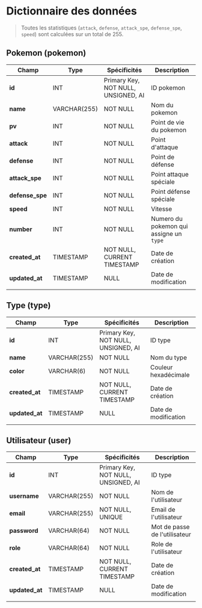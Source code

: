 # Dictionnaire des données

> Toutes les statistiques (`attack`, `defense`, `attack_spe`, `defense_spe`, `speed`) sont calculées sur un total de 255.

## Pokemon (pokemon)
|Champ|Type|Spécificités|Description|
|-|-|-|-|
|**id**|INT|Primary Key, NOT NULL, UNSIGNED, AI|ID pokemon|
|**name**|VARCHAR(255)|NOT NULL|Nom du pokemon|
|**pv**|INT|NOT NULL|Point de vie du pokemon|
|**attack**|INT|NOT NULL|Point d'attaque|
|**defense**|INT|NOT NULL|Point de défense|
|**attack_spe**|INT|NOT NULL|Point attaque spéciale|
|**defense_spe**|INT|NOT NULL|Point défense spéciale|
|**speed**|INT|NOT NULL|Vitesse|
|**number**|INT|NOT NULL|Numero du pokemon qui assigne un `type`|
|**created_at**|TIMESTAMP|NOT NULL, CURRENT TIMESTAMP|Date de création|
|**updated_at**|TIMESTAMP|NULL|Date de modification|
|||||


## Type (type)
|Champ|Type|Spécificités|Description|
|-|-|-|-|
|**id**|INT|Primary Key, NOT NULL, UNSIGNED, AI|ID type|
|**name**|VARCHAR(255)|NOT NULL|Nom du type|
|**color**|VARCHAR(6)|NOT NULL|Couleur hexadécimale|
|**created_at**|TIMESTAMP|NOT NULL, CURRENT TIMESTAMP|Date de création|
|**updated_at**|TIMESTAMP|NULL|Date de modification|
|||||


## Utilisateur (user)
|Champ|Type|Spécificités|Description|
|-|-|-|-|
|**id**|INT|Primary Key, NOT NULL, UNSIGNED, AI|ID type|
|**username**|VARCHAR(255)|NOT NULL|Nom de l'utilisateur|
|**email**|VARCHAR(255)|NOT NULL, UNIQUE|Email de l'utilisateur|
|**password**|VARCHAR(64)|NOT NULL|Mot de passe de l'utilisateur|
|**role**|VARCHAR(64)|NOT NULL|Role de l'utilisateur|
|**created_at**|TIMESTAMP|NOT NULL, CURRENT TIMESTAMP|Date de création|
|**updated_at**|TIMESTAMP|NULL|Date de modification|
|||||